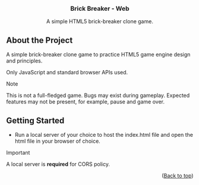 <a name="reademe-top"></a>

<br />
<div align="center">
  <h3>Brick Breaker - Web</h3>

  <p align="center">
    A simple HTML5 brick-breaker clone game.
  </p>
</div>

## About the Project

A simple brick-breaker clone game to practice HTML5 game engine design and principles.

Only JavaScript and standard browser APIs used.

> [!NOTE]
> This is not a full-fledged game. Bugs may exist during gameplay.
> Expected features may not be present, for example, pause and game over.

## Getting Started

- Run a local server of your choice to host the index.html file and open the html file in your browser of choice.

> [!IMPORTANT]
> A local server is **required** for CORS policy.

<p align="right">(<a href="#readme-top">Back to top</a>)</p>
